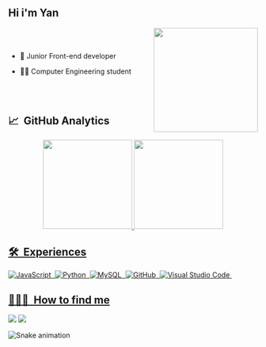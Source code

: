 ## Hi i'm Yan

<img align="right" img src="https://i.picasion.com/pic92/e86cb7c4d2cfa52186bbfb765253555e.gif" width="210"/>

<br><br>

- 🦝 Junior Front-end developer

- 🧑‍💻 Computer Engineering student

<br><br> 

## 📈 &nbsp;GitHub Analytics
<div align="center">
  <a href="https://github.com/yanmathzz">
  <img height="180em" src="https://github-readme-stats.vercel.app/api?username=yanmathzz&show_icons=true&theme=ocean_dark&include_all_commits=true&count_private=true"/>
  <img height="180em" src="https://github-readme-stats.vercel.app/api/top-langs/?username=yanmathzz&layout=compact&langs_count=7&theme=ocean_dark"/>
</div>

## 🛠 &nbsp;Experiences
![JavaScript](https://img.shields.io/badge/-JavaScript-05122A?style=flat&logo=javascript)&nbsp;
![Python](https://img.shields.io/badge/-python-05122A?style=flat&logo=python)&nbsp;
![MySQL](https://img.shields.io/badge/-MySQL-05122A?style=flat&logo=MySQL)&nbsp;
![GitHub](https://img.shields.io/badge/-GitHub-05122A?style=flat&logo=github)&nbsp;
![Visual Studio Code](https://img.shields.io/badge/-Visual%20Studio%20Code-05122A?style=flat&logo=visual-studio-code&logoColor=007ACC)&nbsp;

 ## 👨🏽‍💻 &nbsp;How to find me
<div> 
  <a href = "mailto:ymatheus706@gmail.com"><img src="https://img.shields.io/badge/-Gmail-%23333?style=for-the-badge&logo=gmail&logoColor=white" target="_blank"></a>
  <a href="https://www.linkedin.com/in/yan-matheus-361b6b235/" target="_blank"><img src="https://img.shields.io/badge/-LinkedIn-%230077B5?style=for-the-badge&logo=linkedin&logoColor=white" target="_blank"></a> 
 
![Snake animation](https://github.com/yanmathzz/yanmathzz/blob/output/github-contribution-grid-snake.svg)
  
</div>

  
 

